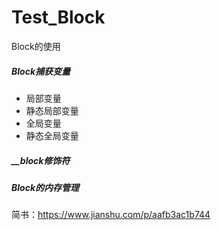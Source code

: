 # Test_Block
Block的使用

##### Block捕获变量
* 局部变量
* 静态局部变量
* 全局变量
* 静态全局变量

##### __block修饰符

##### Block的内存管理

简书：https://www.jianshu.com/p/aafb3ac1b744
